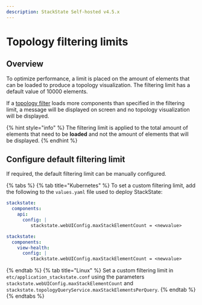 ```yaml
---
description: StackState Self-hosted v4.5.x
---
```


# Topology filtering limits


## Overview

To optimize performance, a limit is placed on the amount of elements that can be loaded to produce a topology visualization. The filtering limit has a default value of 10000 elements.

If a [topology filter](/use/stackstate-ui/filters.md) loads more components than specified in the filtering limit, a message will be displayed on screen and no topology visualization will be displayed.

{% hint style="info" %}
The filtering limit is applied to the total amount of elements that need to be **loaded** and not the amount of elements that will be displayed.
{% endhint %}

## Configure default filtering limit

If required, the default filtering limit can be manually configured. 

{% tabs %}
{% tab title="Kubernetes" %}
To set a custom filtering limit, add the following to the `values.yaml` file used to deploy StackState:
```yaml
stackstate:
  components:
    api:
      config: |
         stackstate.webUIConfig.maxStackElementCount = <newvalue>

stackstate:
  components:
    view-health:
      config: |
         stackstate.webUIConfig.maxStackElementCount = <newvalue>
```
{% endtab %}
{% tab title="Linux" %}
Set a custom filtering limit in `etc/application_stackstate.conf` using the parameters `stackstate.webUIConfig.maxStackElementCount` and `stackstate.topologyQueryService.maxStackElementsPerQuery`.
{% endtab %}
{% endtabs %}
